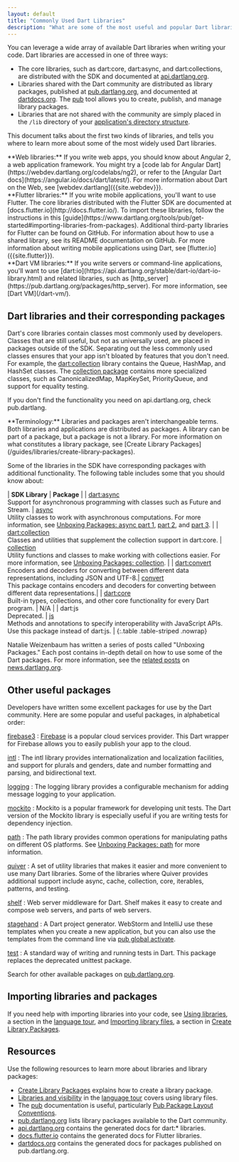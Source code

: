 ```yaml
---
layout: default
title: "Commonly Used Dart Libraries"
description: "What are some of the most useful and popular Dart libraries and where can you learn more?"
---
```


You can leverage a wide array of available Dart libraries when writing your code.
Dart libraries are accessed in one of three ways:

* The core libraries, such as dart:core, dart:async, and dart:collections,
  are distributed with the SDK and documented at [api.dartlang.org]({{site.dart_api}}).
* Libraries shared with the Dart community are distributed as library packages,
  published at [pub.dartlang.org](https://pub.dartlang.org/), and documented at
  [dartdocs.org](https://www.dartdocs.org/). The [pub](/tools/pub/) tool
  allows you to create, publish, and manage library packages.
* Libraries that are not shared with the community are simply placed in the
  `/lib` directory of your [application's directory
  structure](https://www.dartlang.org/tools/pub/package-layout#public-directories).

This document talks about the first two kinds of libraries,
and tells you where to learn more about some of the most widely used Dart libraries.

<aside class="alert alert-info" markdown="1">
**Web libraries:**
If you write web apps, you should know about Angular 2, a web application framework.
You might try a [code lab for Angular Dart](https://webdev.dartlang.org/codelabs/ng2),
or refer to the [Angular Dart docs](https://angular.io/docs/dart/latest/).
For more information about Dart on the Web, see [webdev.dartlang]({{site.webdev}}).
</aside>

<aside class="alert alert-info" markdown="1">
**Flutter libraries:**
If you write mobile applications, you'll want to use Flutter.
The core libraries distributed with the Flutter SDK are documented at
[docs.flutter.io](http://docs.flutter.io/). To import these libraries,
follow the instructions in this
[guide](https://www.dartlang.org/tools/pub/get-started#importing-libraries-from-packages).
Additional third-party libraries for Flutter can be found on GitHub.
For information about how to use a shared library,
see its README documentation on GitHub.
For more information about writing mobile applications using Dart,
see [flutter.io]({{site.flutter}}).
</aside>

<aside class="alert alert-info" markdown="1">
**Dart VM libraries:**
If you write servers or command-line applications, you'll
want to use [dart:io](https://api.dartlang.org/stable/dart-io/dart-io-library.html)
and related libraries, such as
[http_server](https://pub.dartlang.org/packages/http_server).
For more information, see [Dart VM](/dart-vm/).
</aside>

## Dart libraries and their corresponding packages

Dart's core libraries contain classes most commonly used by developers.
Classes that are still useful, but not as universally used,
are placed in packages outside of the SDK.
Separating out the less commonly used classes ensures that your app
isn't bloated by features that you don't need.
For example, the
[dart:collection](https://api.dartlang.org/stable/dart-collection/dart-collection-library.html)
library contains the Queue, HashMap, and HashSet classes. The
[collection package](https://www.dartdocs.org/documentation/collection/latest/collection/collection-library.html)
contains more specialized classes, such as CanonicalizedMap, MapKeySet, PriorityQueue,
and support for equality testing.

If you don't find the functionality you need on api.dartlang.org, check pub.dartlang.

<aside class="alert alert-info" markdown="1">
**Terminology:**
Libraries and packages aren't interchangeable terms. Both libraries and
applications are distributed as packages. A library can be part of a package,
but a package is not a library.
For more information on what constitutes a library package, see
[Create Library Packages](/guides/libraries/create-library-packages).
</aside>

Some of the libraries in the SDK have corresponding packages with additional
functionality. The following table includes some that you should know about:

| **SDK Library** | **Package** |
| [dart:async](https://api.dartlang.org/stable/dart-async/dart-async-library.html)<br>Support for asynchronous programming with classes such as Future and Stream. | [async](https://www.dartdocs.org/documentation/async/latest/)<br>Utility classes to work with asynchronous computations. For more information, see [Unboxing Packages: async part 1](http://news.dartlang.org/2016/03/unboxing-packages-async-part-1.html), [part 2](http://news.dartlang.org/2016/03/unboxing-packages-async-part-2.html), and [part 3](http://news.dartlang.org/2016/04/unboxing-packages-async-part-3.html). |
| [dart:collection](https://api.dartlang.org/stable/dart-collection/dart-collection-library.html)<br>Classes and utilities that supplement the collection support in dart:core. | [collection](https://www.dartdocs.org/documentation/collection/latest)<br>Utility functions and classes to make working with collections easier. For more information, see [Unboxing Packages: collection](http://news.dartlang.org/2016/01/unboxing-packages-collection.html). |
| [dart:convert](https://api.dartlang.org/stable/dart-convert/dart-convert-library.html)<br>Encoders and decoders for converting between different data representations, including JSON and UTF-8.| [convert](https://www.dartdocs.org/documentation/convert/latest/)<br>This package contains encoders and decoders for converting between different data representations.|
| [dart:core](https://api.dartlang.org/stable/dart-core/dart-core-library.html)<br>Built-in types, collections, and other core functionality for every Dart program. | N/A |
| dart:js<br>Deprecated. | [js](https://www.dartdocs.org/documentation/js/latest)<br>Methods and annotations to specify interoperability with JavaScript APIs. Use this package instead of dart:js. |
{:.table .table-striped .nowrap}

Natalie Weizenbaum has written a series of posts called "Unboxing Packages."
Each post contains in-depth detail on how to use some of the Dart packages.
For more information,
see the [related posts](http://news.dartlang.org/search/label/Unboxing%20Packages)
on [news.dartlang.org](http://news.dartlang.org/).

## Other useful packages

Developers have written some excellent packages for use by the
Dart community.  Here are some popular and useful packages,
in alphabetical order:

[firebase3](https://pub.dartlang.org/packages/firebase3)
: [Firebase](https://firebase.google.com) is a popular cloud services provider.
  This Dart wrapper for Firebase allows you to easily publish your app to the cloud.

[intl](https://pub.dartlang.org/packages/intl)
: The intl library provides internationalization and localization facilities,
  and support for plurals and genders, date and number formatting and parsing,
  and bidirectional text.

[logging](https://pub.dartlang.org/packages/logging)
: The logging library provides a configurable mechanism for adding
  message logging to your application.

[mockito](https://pub.dartlang.org/packages/mockito)
: Mockito is a popular framework for developing unit tests.
  The Dart version of the Mockito library is especially useful if you are
  writing tests for dependency injection.

[path](https://pub.dartlang.org/packages/path)
: The path library provides common operations for manipulating paths on
  different OS platforms. See
  [Unboxing Packages: path](http://news.dartlang.org/2016/06/unboxing-packages-path.html)
  for more information.

[quiver](https://pub.dartlang.org/packages/quiver)
: A set of utility libraries that makes it easier and more convenient to use many Dart
  libraries. Some of the libraries where Quiver provides additional support
  include async, cache, collection, core, iterables, patterns, and testing.

[shelf](https://pub.dartlang.org/packages/shelf)
: Web server middleware for Dart. Shelf makes it easy to create and compose
  web servers, and parts of web servers.

[stagehand](https://pub.dartlang.org/packages/stagehand)
: A Dart project generator. WebStorm and IntelliJ use these templates
  when you create a new application, but you can also use the templates
  from the command line via
  [pub global activate](https://www.dartlang.org/tools/pub/cmd/pub-global).

[test](https://pub.dartlang.org/packages/test)
: A standard way of writing and running tests in Dart. This package replaces
  the deprecated unittest package.

Search for other available packages on [pub.dartlang.org](https://pub.dartlang.org/).

## Importing libraries and packages

If you need help with importing libraries into your code, see
[Using libraries](/guides/language/language-tour#libraries-and-visibility),
a section in the [language tour](/guides/language/language-tour), and
[Importing library
files](/guides/libraries/create-library-packages#importing-library-files),
a section in [Create Library Packages](/guides/libraries/create-library-packages).

## Resources

Use the following resources to learn more about libraries and library packages:

* [Create Library Packages](/guides/libraries/create-library-packages)
  explains how to create a library package.
* [Libraries and visibility](/guides/language/language-tour#libraries-and-visibility)
  in the [language tour](/guides/language/language-tour) covers using library files.
* The [pub](/tools/pub) documentation is useful, particularly
  [Pub Package Layout Conventions](/tools/pub/package-layout).
* [pub.dartlang.org](https://pub.dartlang.org) lists library packages available
  to the Dart community.
* [api.dartlang.org]({{site.dart_api}}) contains the generated docs for dart:* libraries.
* [docs.flutter.io](http://docs.flutter.io/) contains the generated docs for Flutter
  libraries.
* [dartdocs.org](https://www.dartdocs.org/) contains the generated docs for
  packages published on pub.dartlang.org.

